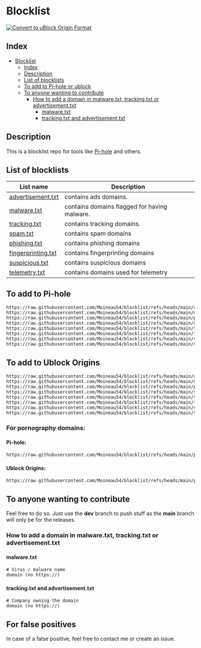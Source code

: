 # Blocklist

[![Convert to uBlock Origin Format](https://github.com/Moineau54/blocklist/actions/workflows/convert-ublock.yml/badge.svg)](https://github.com/Moineau54/blocklist/actions/workflows/convert-ublock.yml)

## Index

- [Blocklist](#blocklist)
  - [Index](#index)
  - [Description](#description)
  - [List of blocklists](#list-of-blocklists)
  - [To add to Pi-hole or ublock](#to-add-to-pi-hole-or-ublock)
  - [To anyone wanting to contribute](#to-anyone-wanting-to-contribute)
    - [How to add a domain in malware.txt, tracking.txt or advertisement.txt](#how-to-add-a-domain-in-malwaretxt-trackingtxt-or-advertisementtxt)
      - [malware.txt](#malwaretxt)
      - [tracking.txt and advertisement.txt](#trackingtxt-and-advertisementtxt)

## Description

This is a blocklist repo for tools like [Pi-hole](https://docs.pi-hole.net/) and others.

## List of blocklists

| List name | Description |
|---|---|
| [advertisement.txt](advertisment.txt) | contains ads domains. |
| [malware.txt](malware.txt) | contains domains flagged for having malware. |
| [tracking.txt](tracking.txt) | contains tracking domains. |
| [spam.txt](spam.txt) | contains spam domains |
| [phishing.txt](phishing.txt) | contains phishing domains |
| [fingerprinting.txt](fingerprinting.txt) | contains fingerprinting domains |
| [suspicious.txt](suspicious.txt) | contains suspicious domains |
| [telemetry.txt](telemetry.txt) | contains domains used for telemetry |

## To add to Pi-hole

```shell
https://raw.githubusercontent.com/Moineau54/blocklist/refs/heads/main/advertisement.txt
https://raw.githubusercontent.com/Moineau54/blocklist/refs/heads/main/malware.txt
https://raw.githubusercontent.com/Moineau54/blocklist/refs/heads/main/phishing.txt
https://raw.githubusercontent.com/Moineau54/blocklist/refs/heads/main/spam.txt
https://raw.githubusercontent.com/Moineau54/blocklist/refs/heads/main/tracking.txt
https://raw.githubusercontent.com/Moineau54/blocklist/refs/heads/main/fingerprinting.txt
https://raw.githubusercontent.com/Moineau54/blocklist/refs/heads/main/suspicious.txt
https://raw.githubusercontent.com/Moineau54/blocklist/refs/heads/main/telemetry.txt
```

## To add to Ublock Origins

```shell
https://raw.githubusercontent.com/Moineau54/blocklist/refs/heads/main/advertisement_ublock.txt
https://raw.githubusercontent.com/Moineau54/blocklist/refs/heads/main/malware_ublock.txt
https://raw.githubusercontent.com/Moineau54/blocklist/refs/heads/main/phishing_ublock.txt
https://raw.githubusercontent.com/Moineau54/blocklist/refs/heads/main/spam_ublock.txt
https://raw.githubusercontent.com/Moineau54/blocklist/refs/heads/main/tracking_ublock.txt
https://raw.githubusercontent.com/Moineau54/blocklist/refs/heads/main/fingerprinting_ublock.txt
https://raw.githubusercontent.com/Moineau54/blocklist/refs/heads/main/suspicious_ublock.txt
https://raw.githubusercontent.com/Moineau54/blocklist/refs/heads/main/telemetry_ublock.txt
```

### For pornography domains:

#### Pi-hole:
```shell
https://raw.githubusercontent.com/Moineau54/blocklist/refs/heads/main/porn.txt
```

#### Ublock Origins:
```shell
https://raw.githubusercontent.com/Moineau54/blocklist/refs/heads/main/porn_ulock.txt
```

## To anyone wanting to contribute

Feel free to do so. Just use the **dev** branch to push stuff as the **main** branch will only be for the releases.

### How to add a domain in malware.txt, tracking.txt or advertisement.txt

#### malware.txt

```shell
# Virus / malware name
domain (no https://)
```

#### tracking.txt and advertisement.txt

```shell
# Company owning the domain
domain (no https://)
```

## For false positives
In case of a false positive, feel free to contact me or create an issue.
